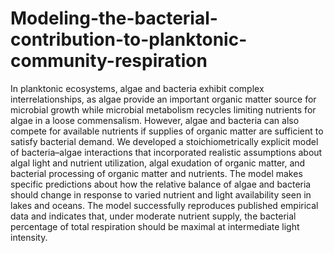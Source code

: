 # Modeling-the-bacterial-contribution-to-planktonic-community-respiration

In planktonic ecosystems, algae and bacteria exhibit complex interrelationships, as algae provide an
important organic matter source for microbial growth while microbial metabolism recycles limiting
nutrients for algae in a loose commensalism. However, algae and bacteria can also compete for available
nutrients if supplies of organic matter are sufficient to satisfy bacterial demand. We developed a
stoichiometrically explicit model of bacteria–algae interactions that incorporated realistic assumptions
about algal light and nutrient utilization, algal exudation of organic matter, and bacterial processing of
organic matter and nutrients. The model makes specific predictions about how the relative balance of
algae and bacteria should change in response to varied nutrient and light availability seen in lakes and
oceans. The model successfully reproduces published empirical data and indicates that, under moderate
nutrient supply, the bacterial percentage of total respiration should be maximal at intermediate light
intensity.
